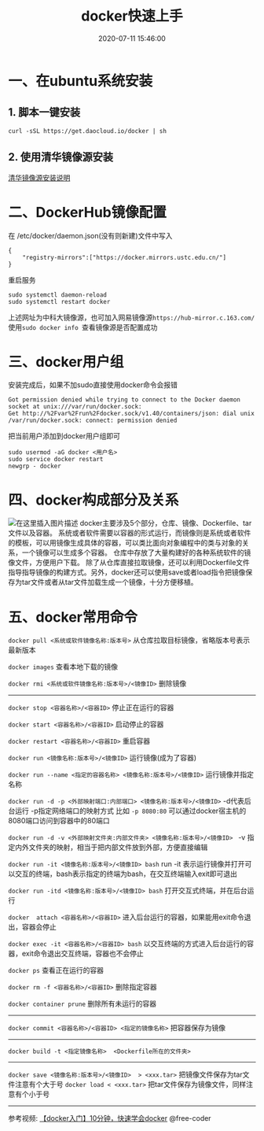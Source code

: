 ﻿---
title: docker快速上手
date: 2020-07-11 15:46:00
tags: docker
---

# 一、在ubuntu系统安装
## 1. 脚本一键安装
`curl -sSL https://get.daocloud.io/docker | sh`
## 2. 使用清华镜像源安装
[清华镜像源安装说明](https://mirror.tuna.tsinghua.edu.cn/help/docker-ce/)
<!-- more -->
# 二、DockerHub镜像配置
 在 /etc/docker/daemon.json(没有则新建)文件中写入
```
{
    "registry-mirrors":["https://docker.mirrors.ustc.edu.cn/"]
}
```
重启服务
```
sudo systemctl daemon-reload
sudo systemctl restart docker
```

上述网址为中科大镜像源，也可加入网易镜像源`https://hub-mirror.c.163.com/`
使用`sudo docker info `查看镜像源是否配置成功
# 三、docker用户组
安装完成后，如果不加sudo直接使用docker命令会报错
```
Got permission denied while trying to connect to the Docker daemon socket at unix:///var/run/docker.sock: 
Get http://%2Fvar%2Frun%2Fdocker.sock/v1.40/containers/json: dial unix /var/run/docker.sock: connect: permission denied
```
把当前用户添加到docker用户组即可
```
sudo usermod -aG docker <用户名>
sudo service docker restart 
newgrp - docker

```
# 四、docker构成部分及关系
![在这里插入图片描述](https://img-blog.csdnimg.cn/20200711152912344.jpg?x-oss-process=image/watermark,type_ZmFuZ3poZW5naGVpdGk,shadow_10,text_aHR0cHM6Ly9ibG9nLmNzZG4ubmV0L3dlaXhpbl80NDM4NzMzOQ==,size_16,color_FFFFFF,t_70)
docker主要涉及5个部分，仓库、镜像、Dockerfile、tar文件以及容器。
系统或者软件需要以容器的形式运行，而镜像则是系统或者软件的模板，可以用镜像生成具体的容器，可以类比面向对象编程中的类与对象的关系，一个镜像可以生成多个容器。
仓库中存放了大量构建好的各种系统软件的镜像文件，方便用户下载。
除了从仓库直接拉取镜像，还可以利用Dockerfile文件指导指导镜像的构建方式。另外，docker还可以使用save或者load指令把镜像保存为tar文件或者从tar文件加载生成一个镜像，十分方便移植。
# 五、docker常用命令
`docker pull <系统或软件镜像名称:版本号>`  从仓库拉取目标镜像，省略版本号表示最新版本

`docker images` 查看本地下载的镜像

`docker rmi <系统或软件镜像名称:版本号>/<镜像ID>` 删除镜像

---
`docker stop <容器名称>/<容器ID>` 停止正在运行的容器

`docker start <容器名称>/<容器ID>` 启动停止的容器

`docker restart <容器名称>/<容器ID>`  重启容器

`docker run <镜像名称:版本号>/<镜像ID>` 运行镜像(成为了容器) 

`docker run --name <指定的容器名称> <镜像名称:版本号>/<镜像ID>` 运行镜像并指定名称

`docker run -d -p <外部映射端口:内部端口> <镜像名称:版本号>/<镜像ID>` -d代表后台运行 -p指定网络端口的映射方式 比如 `-p 8080:80` 可以通过docker宿主机的8080端口访问到容器中的80端口

`docker run -d -v <外部映射文件夹:内部文件夹> <镜像名称:版本号>/<镜像ID> ` -v 指定内外文件夹的映射，相当于把内部文件放到外部，方便直接编辑

`docker run -it <镜像名称:版本号>/<镜像ID> bash` run -it 表示运行镜像并打开可以交互的终端，bash表示指定的终端为bash，在交互终端输入exit即可退出

`docker run -itd <镜像名称:版本号>/<镜像ID> bash` 打开交互式终端，并在后台运行

`docker  attach <容器名称>/<容器ID>` 进入后台运行的容器，如果能用exit命令退出，容器会停止

`docker exec -it <容器名称>/<容器ID> bash` 以交互终端的方式进入后台运行的容器，exit命令退出交互终端，容器也不会停止

`docker ps` 查看正在运行的容器

`docker rm -f <容器名称>/<容器ID>` 删除指定容器

`docker container prune` 删除所有未运行的容器

---
`docker commit <容器名称>/<容器ID> <指定的镜像名称>` 把容器保存为镜像

---
`docker build -t <指定镜像名称>  <Dockerfile所在的文件夹>`  

---
`docker save <镜像名称:版本号>/<镜像ID>  > <xxx.tar>`   把镜像文件保存为tar文件注意有个大于号
`docker load < <xxx.tar>` 把tar文件保存为镜像文件，同样注意有个小于号

---
参考视频: [【docker入门】10分钟，快速学会docker](https://www.bilibili.com/video/BV1R4411F7t9) @free-coder
